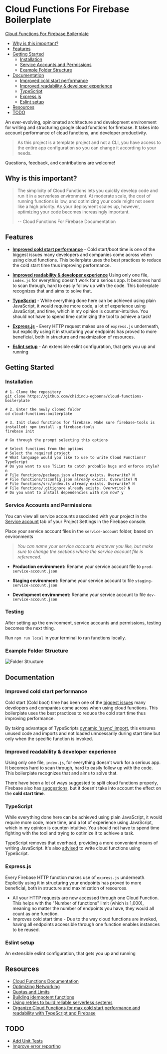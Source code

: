 # Cloud Functions For Firebase Boilerplate

[Cloud Functions For Firebase Boilerplate](#cloud-functions-for-firebase-boilerplate)

- [Why is this important?
  ](#why-is-this-important)
- [Features](#features)
- [Getting Started](#getting-started)
  - [Installation](#installation)
  - [Service Accounts and Permissions](#service-accounts-and-permissions)
  - [Example Folder Structure](#example-folder-structure)
- [Documentation](#documentation)
  - [Improved cold start performance](#Improved-cold-start-performance)
  - [Improved readability & developer experience](#improved-readability-&-developer-experience)
  - [TypeScript](#typescript)
  - [Express.js](#express.js)
  - [Eslint setup](#eslint-setup)
- [Resources](#resources)
- [TODO](#todo)

An ever-evolving, opinionated architecture and development environment for writing and structuring google cloud functions for firebase. It takes into account performance of cloud functions, and developer productivity.

> As this project is a template project and not a CLI, you have access to the entire app configuration so you can change it according to your needs.

Questions, feedback, and contributions are welcome!

## Why is this important?

> The simplicity of Cloud Functions lets you quickly develop code and run it in a serverless environment. At moderate scale, the cost of running functions is low, and optimizing your code might not seem like a high priority. As your deployment scales up, however, optimizing your code becomes increasingly important.
>
> -- Cloud Functions For Firebase Documentation

## Features

- **[Improved cold start performance](#improved-cold-start)** - Cold start/boot time is one of the biggest issues many developers and companies come across when using cloud functions. This boilerplate uses the best practices to reduce the cold start time thus improving performance.

- **[Improved readability & developer experience](#improved-readability-&-developer-experience)** Using only one file, `index.js` for everything doesn't work for a serious app. It becomes hard to scan through, hard to easily follow up with the code. This boilerplate recognizes that and aims to solve that.

- **[TypeScript](#typescript)** - While everything done here can be achieved using plain JavaScript, it would require more code, a lot of experience using JavaScript, and time, which in my opinion is counter-intuitive. You should not have to spend time optimizing the tool to achieve a task!

- **[Express.js](#express.js)** - Every HTTP request makes use of `express.js` underneath, but explicitly using it in structuring your endpoints has proved to more beneficial, both in structure and maximization of resources.

- **[Eslint setup](#eslint-setup)** - An extensible eslint configuration, that gets you up and running

## Getting Started

### Installation

```shellscript
# 1. Clone the repository
git clone https://github.com/chidindu-ogbonna/cloud-functions-boilerplate

# 2. Enter the newly cloned folder
cd cloud-functions-boilerplate

# 3. Init cloud functinos for firebase. Make sure firebase-tools is installed: npm install -g firebase-tools
firebase init

# Go through the prompt selecting this options

# Select functions from the options
# Select the required project
# What language would you like to use to write Cloud Functions? TypeScript
# Do you want to use TSLint to catch probable bugs and enforce style? n
# File functions/package.json already exists. Overwrite? N
# File functions/tsconfig.json already exists. Overwrite? N
# File functions/src/index.ts already exists. Overwrite? N
# File functions/.gitignore already exists. Overwrite? N
# Do you want to install dependencies with npm now? y

```

### Service Accounts and Permissions

You can view all service accounts associated with your project in the [Service account](https://console.firebase.google.com/u/0/project/_/settings/serviceaccounts) tab of your Project Settings in the Firebase console.

Place your service account files in the `service-account` folder, based on environments

> _You can name your service accounts whatever you like, but make sure to change the sections where the service account file is referenced._

- **Production environment:** Rename your service account file to `prod-service-account.json`

- **Staging environment:** Rename your service account to file `staging-service-account.json`

- **Development environment:** Rename your service account to file `dev-service-account.json`

### Testing

After setting up the environment, service accounts and permissions, testing becomes the next thing.

Run `npm run local` in your terminal to run functions locally.

### Example Folder Structure

![Folder Structure](https://res.cloudinary.com/cheapflix/image/upload/v1596049949/projects-images/Screenshot_from_2020-07-29_20-06-46.png)

## Documentation

### Improved cold start performance

Cold start (Cold boot) time has been one of the [biggest issues](https://www.youtube.com/watch?v=IOXrwFqR6kY) many developers and companies come across when using cloud functions. This boilerplate uses the best practices to reduce the cold start time thus improving performance.

By taking advantage of TypeScripts [dynamic 'async' import](https://www.typescriptlang.org/docs/handbook/release-notes/typescript-2-4.html#dynamic-import-expressions), this ensures unused code and imports and not loaded unncessarily during start time but only when the specific function is invoked.

### Improved readability & developer experience

Using only one file, `index.js`, for everything doesn't work for a serious app. It becomes hard to scan through, hard to easily follow up with the code. This boilerplate recognizes that and aims to solve that.

There have been a lot of ways suggested to split cloud functions properly, Firebase also has [suggestions](https://firebase.google.com/docs/functions/organize-functions), but it doesn't take into account the effect on the **cold start time**.

### TypeScript

While everything done here can be achieved using plain JavaScript, it would require more code, more time, and a lot of experience using JavaScript, which in my opinion is counter-intuitive. You should not have to spend time fighting with the tool and trying to optimize it to achieve a task.

TypeScript removes that overhead, providing a more convenient means of writing JavaScript. It's also [advised](https://www.youtube.com/watch?v=tResEeK6P5I&t=1514s) to write cloud functions using TypeScript.

### Express.js

Every Firebase HTTP function makes use of `express.js` underneath. Explicitly using it in structuring your endpoints has proved to more beneficial, both in structure and maximization of resources.

- All your HTTP requests are now accessed through one Cloud Function. This helps with the "Number of functions" limit (which is 1,000), meaning no matter the number of endpoints you have, they would all count as one function.
- Improves cold start time - Due to the way cloud functions are invoked, having all endpoints accessible through one function enables instances to be reused.

### Eslint setup

An extensible eslint configuration, that gets you up and running

## Resources

- [Cloud Functions Documentation](https://firebase.google.com/docs/functions)
- [Optimizing Networking](https://firebase.google.com/docs/functions/networking)
- [Quotas and Limits](https://firebase.google.com/docs/functions/quotas)
- [Building idempotent functions](https://cloud.google.com/blog/products/serverless/cloud-functions-pro-tips-building-idempotent-functions)
- [Using retries to build reliable serverless systems](https://cloud.google.com/blog/products/serverless/cloud-functions-pro-tips-using-retries-to-build-reliable-serverless-systems)
- [Organize Cloud Functions for max cold start performance and readability with TypeScript and Firebase](https://medium.com/firebase-developers/organize-cloud-functions-for-max-cold-start-performance-and-readability-with-typescript-and-9261ee8450f0)

## TODO

- [Add Unit Tests](https://firebase.google.com/docs/functions/unit-testing)
- [Improve error reporting](https://firebase.google.com/docs/functions/reporting-errors#manually_reporting_errors)

